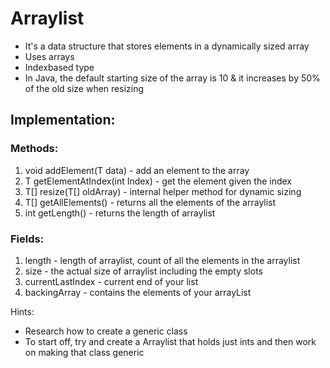 # Arraylist

- It's a data structure that stores elements in a dynamically sized array
- Uses arrays
- Indexbased type
- In Java, the default starting size of the array is 10 & it increases by 50% of the old size when resizing

## Implementation:

### Methods:

1. void addElement(T data) - add an element to the array
2. T getElementAtIndex(int Index) - get the element given the index
3. T[] resize(T[] oldArray) - internal helper method for dynamic sizing
4. T[] getAllElements() - returns all the elements of the arraylist
5. int getLength() - returns the length of arraylist

### Fields:

1. length - length of arraylist, count of all the elements in the arraylist
2. size - the actual size of arraylist including the empty slots
3. currentLastIndex - current end of your list
4. backingArray - contains the elements of your arrayList

Hints:

- Research how to create a generic class
- To start off, try and create a Arraylist that holds just ints and then work on making that class generic
